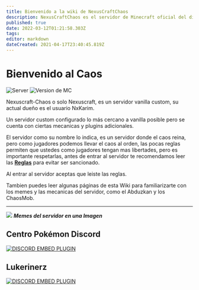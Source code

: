```yaml
---
title: Bienvenido a la wiki de NexusCraftChaos
description: NexusCraftChaos es el servidor de Minecraft oficial del discord de Centro Pokémon. ¡Unete al servidor y disfruta jugando con nosotros!
published: true
date: 2022-03-12T01:21:58.303Z
tags: 
editor: markdown
dateCreated: 2021-04-17T23:40:45.819Z
---
```


# Bienvenido al Caos
![Server](https://img.shields.io/badge/IP:-nexuscraftchaos.serv.gs-red.svg) ![Version de MC](https://img.shields.io/badge/Version:-1.18.1-sucess.svg)

Nexuscraft-Chaos o solo Nexuscraft, es un servidor vanilla custom, su actual dueño es el usuario NxKarim.

Un servidor custom configurado lo más cercano a vanilla posible pero se cuenta con ciertas mecanicas y plugins adicionales.

El servidor como su nombre lo indica, es un servidor donde el caos reina, pero como jugadores podemos llevar el caos al orden, las pocas reglas permiten que ustedes como jugadores tengan mas libertades, pero es importante respetarlas, antes de entrar al servidor te recomendamos leer las [**Reglas**](./info/reglas) para evitar ser sancionado.

Al entrar al servidor aceptas que leiste las reglas.

Tambien puedes leer algunas páginas de esta Wiki para familiarizarte con los memes y las mecanicas del servidor, como el Abduzkan y los ChaosMob.

---
![](https://cdn.discordapp.com/attachments/556529167529803776/592191934903222292/cp.png)
***Memes del servidor en una Imagen***

## Centro Pokémon Discord
<a href="https://discord.gg/cpokemon">![DISCORD EMBED PLUGIN](https://discordapp.com/api/guilds/118264827201191937/widget.png?style=banner2)</a>

## Lukerinerz

<a href="https://discord.gg/GR5Kvf7yD7">![DISCORD EMBED PLUGIN](https://discordapp.com/api/guilds/754117656407310367/widget.png?style=banner2)</a>